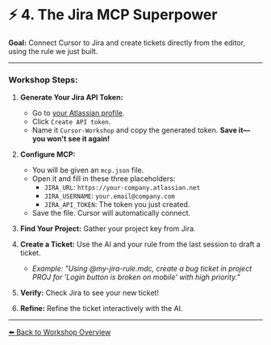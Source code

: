 # ⚡️ 4. The Jira MCP Superpower

**Goal:** Connect Cursor to Jira and create tickets directly from the editor, using the rule we just built.

---

### Workshop Steps:

1.  **Generate Your Jira API Token:**
    -   Go to [your Atlassian profile](https://id.atlassian.com/manage-profile/security/api-tokens).
    -   Click `Create API token`.
    -   Name it `Cursor-Workshop` and copy the generated token. **Save it—you won't see it again!**

2.  **Configure MCP:**
    -   You will be given an `mcp.json` file.
    -   Open it and fill in these three placeholders:
        -   `JIRA_URL`: `https://your-company.atlassian.net`
        -   `JIRA_USERNAME`: `your.email@company.com`
        -   `JIRA_API_TOKEN`: The token you just created.
    -   Save the file. Cursor will automatically connect.

3.  **Find Your Project:** Gather your project key from Jira.

4.  **Create a Ticket:** Use the AI and your rule from the last session to draft a ticket.
    -   *Example: "Using @my-jira-rule.mdc, create a bug ticket in project PROJ for 'Login button is broken on mobile' with high priority."*

5.  **Verify:** Check Jira to see your new ticket!
6.  **Refine:** Refine the ticket interactively with the AI.

---
[⬅️ Back to Workshop Overview](../README.md) 